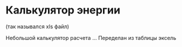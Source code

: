 # Калькулятор энергии 
(так назывался xls файл)

Небольшой калькулятор расчета ... 
Переделан из таблицы эксель
